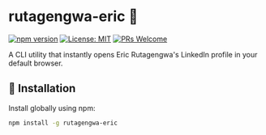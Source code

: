 # rutagengwa-eric 🔗

[![npm version](https://img.shields.io/npm/v/rutagengwa-eric.svg?style=flat-square)](https://www.npmjs.com/package/rutagengwa-eric)
[![License: MIT](https://img.shields.io/badge/License-MIT-blue.svg?style=flat-square)](https://opensource.org/licenses/MIT)
[![PRs Welcome](https://img.shields.io/badge/PRs-welcome-brightgreen.svg?style=flat-square)](CONTRIBUTING.md)

A CLI utility that instantly opens Eric Rutagengwa's LinkedIn profile in your default browser.

## 🚀 Installation

Install globally using npm:

```bash
npm install -g rutagengwa-eric